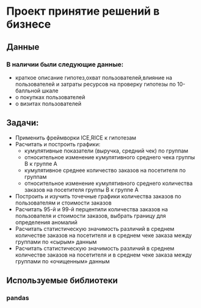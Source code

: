 # Проект принятие решений в бизнесе
## Данные
### В наличии были следующие данные:
- краткое описание гипотез,охват пользователей,влияние на пользователей и затраты ресурсов на проверку гипотезы по 10-балльной шкале
- о покупках пользователей
- о визитах пользователей
## Задачи:
- Применить фреймворки ICE,RICE к гипотезам
- Расчитать и построить графики:
   - кумулятивные показатели (выручка, средний чек) по группам
   - относительное изменение кумулятивного среднего чека группы B к группе A
   - кумулятивное среднее количество заказов на посетителя по группам
   - относительное изменение кумулятивного среднего количества заказов на посетителя группы B к группе A
- Построить и изучить точечные графики количества заказов по пользователям и стоимости заказов
- Расчитать 95-й и 99-й перцентили количества заказов на пользователя и стоимости заказов, выбрать границу для определения аномалий
- Расчитать статистическую значимость различий в среднем количестве заказов на посетителя и  в среднем чеке заказа между группами по «сырым» данным
- Расчитать статистическую значимость различий в среднем количестве заказов на посетителя и  в среднем чеке заказа между группами по «очищенным» данным
## Используемые библиотеки
### pandas
